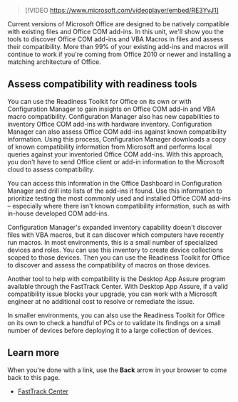 >[!VIDEO https://www.microsoft.com/videoplayer/embed/RE3YvJ1]

Current versions of Microsoft Office are designed to be natively compatible with existing files and Office COM add-ins. In this unit, we'll show you the tools to discover Office COM add-ins and VBA Macros in files and assess their compatibility. More than 99% of your existing add-ins and macros will continue to work if you're coming from Office 2010 or newer and installing a matching architecture of Office.

## Assess compatibility with readiness tools

You can use the Readiness Toolkit for Office on its own or with Configuration Manager to gain insights on Office COM add-in and VBA macro compatibility. Configuration Manager also has new capabilities to inventory Office COM add-ins  with hardware inventory. Configuration Manager can also assess Office COM add-ins against known compatibility information.  Using this process, Configuration Manager downloads a copy of known compatibility information from Microsoft and performs local queries against your inventoried Office COM add-ins. With this approach, you don't have to send Office client or add-in information to the Microsoft cloud to assess compatibility.

You can access this information in the Office Dashboard in Configuration Manager and drill into lists of the add-ins it found. Use this information to prioritize testing the most commonly used and installed Office COM add-ins – especially where there isn't known compatibility information, such as with in-house developed COM add-ins.

Configuration Manager's expanded inventory capability doesn't discover files with VBA macros, but it can discover which computers have recently run macros. In most environments, this is a small number of specialized devices and roles. You can use this inventory to create device collections scoped to those devices. Then you can use the Readiness Toolkit for Office to discover and assess the compatibility of macros on those devices.

Another tool to help with compatibility is the Desktop App Assure program available through the FastTrack Center. With Desktop App Assure, if a  valid compatibility issue blocks your upgrade, you can work with a Microsoft engineer at no additional cost to resolve or remediate the issue.

In smaller environments, you can also use the Readiness Toolkit for Office on its own to check a handful of PCs or to validate its findings on a small number of devices before deploying it to a large collection of devices.

## Learn more

When you're done with a link, use the **Back** arrow in your browser to come back to this page.

- [FastTrack Center](/learn/modules/fasttrack-customer-success-program/)
